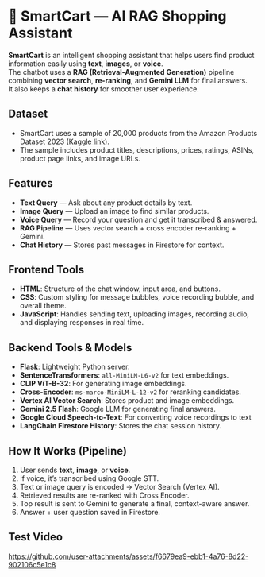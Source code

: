 # 🛒 SmartCart — AI RAG Shopping Assistant

**SmartCart** is an intelligent shopping assistant that helps users find product information easily using **text**, **images**, or **voice**.  
The chatbot uses a **RAG (Retrieval-Augmented Generation)** pipeline combining **vector search**, **re-ranking**, and **Gemini LLM** for final answers.  
It also keeps a **chat history** for smoother user experience.



## Dataset

- SmartCart uses a sample of 20,000 products from the Amazon Products Dataset 2023 [(Kaggle link)](https://www.kaggle.com/datasets/asaniczka/amazon-products-dataset-2023-1-4m-products).
- The sample includes product titles, descriptions, prices, ratings, ASINs, product page links, and image URLs.



## Features

- **Text Query** — Ask about any product details by text.
- **Image Query** — Upload an image to find similar products.
- **Voice Query** — Record your question and get it transcribed & answered.
- **RAG Pipeline** — Uses vector search + cross encoder re-ranking + Gemini.
- **Chat History** — Stores past messages in Firestore for context.



## Frontend Tools

- **HTML**: Structure of the chat window, input area, and buttons.
- **CSS**: Custom styling for message bubbles, voice recording bubble, and overall theme.
- **JavaScript**: Handles sending text, uploading images, recording audio, and displaying responses in real time.



## Backend Tools & Models

- **Flask**: Lightweight Python server.
- **SentenceTransformers**: `all-MiniLM-L6-v2` for text embeddings.
- **CLIP ViT-B-32**: For generating image embeddings.
- **Cross-Encoder**: `ms-marco-MiniLM-L-12-v2` for reranking candidates.
- **Vertex AI Vector Search**: Stores product and image embeddings.
- **Gemini 2.5 Flash**: Google LLM for generating final answers.
- **Google Cloud Speech-to-Text**: For converting voice recordings to text
- **LangChain Firestore History**: Stores the chat session history.



## How It Works (Pipeline)

1. User sends **text**, **image**, or **voice**.  
2. If voice, it’s transcribed using Google STT.
3. Text or image query is encoded → Vector Search (Vertex AI).  
4. Retrieved results are re-ranked with Cross Encoder.  
5. Top result is sent to Gemini to generate a final, context-aware answer.  
6. Answer + user question saved in Firestore.



## Test Video



https://github.com/user-attachments/assets/f6679ea9-ebb1-4a76-8d22-902106c5e1c8





